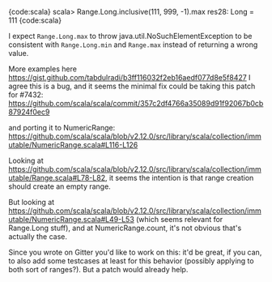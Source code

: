 {code:scala}
scala> Range.Long.inclusive(111, 999, -1).max
res28: Long = 111
{code:scala}

I expect `Range.Long.max` to throw java.util.NoSuchElementException to be consistent with `Range.Long.min` and `Range.max` instead of returning a wrong value.

More examples here https://gist.github.com/tabdulradi/b3ff116032f2eb16aedf077d8e5f8427
I agree this is a bug, and it seems the minimal fix could be taking this patch for #7432:
https://github.com/scala/scala/commit/357c2df4766a35089d91f92067b0cb87924f0ec9

and porting it to NumericRange:
https://github.com/scala/scala/blob/v2.12.0/src/library/scala/collection/immutable/NumericRange.scala#L116-L126

Looking at https://github.com/scala/scala/blob/v2.12.0/src/library/scala/collection/immutable/Range.scala#L78-L82, it seems the intention is that range creation should create an empty range.

But looking at https://github.com/scala/scala/blob/v2.12.0/src/library/scala/collection/immutable/NumericRange.scala#L49-L53 (which seems relevant for Range.Long stuff), and at NumericRange.count, it's not obvious that's actually the case.

Since you wrote on Gitter you'd like to work on this: it'd be great, if you can, to also add some testcases at least for this behavior (possibly applying to both sort of ranges?). But a patch would already help.
